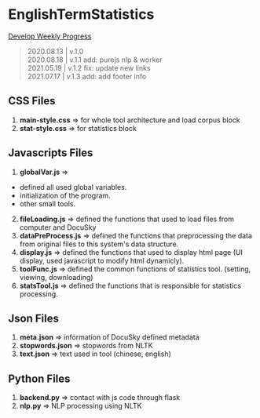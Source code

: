 # EnglishTermStatistics
[Develop Weekly Progress](https://hackmd.io/@DocuSky/rkGzbFGGw)

> 2020.08.13 | v.1.0  
> 2020.08.18 | v.1.1 add: purejs nlp & worker  
> 2021.05.19 | v.1.2 fix: update new links  
> 2021.07.17 | v.1.3 add: add footer info  

## CSS Files
1. **main-style.css** => for whole tool architecture and load corpus block
2. **stat-style.css** => for statistics block

## Javascripts Files
1. **globalVar.js** =>
* defined all used global variables.
* initialization of the program.
* other small tools.
2. **fileLoading.js** => defined the functions that used to load files from computer and DocuSky
3. **dataPreProcess.js** => defined the functions that preprocessing the data from original files to this system's data structure.
4. **display.js** => defined the functions that used to display html page (UI display, used javascript to modify html dynamicly).
5. **toolFunc.js** => defined the common functions of statistics tool. (setting, viewing, downloading)
6. **statsTool.js** => defined the functions that is responsible for statistics processing.

## Json Files
1. **meta.json** => information of DocuSky defined metadata
2. **stopwords.json** => stopwords from NLTK
3. **text.json** => text used in tool (chinese, english)

## Python Files
1. **backend.py** => contact with js code through flask
2. **nlp.py** => NLP processing using NLTK